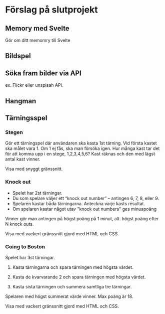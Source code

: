 # Förslag på slutprojekt

## Memory med Svelte
Gör om ditt memomry till Svelte

## Bildspel

## Söka fram bilder via API
ex. Flickr eller unsplsah API.

## Hangman


## Tärningsspel

### Stegen
Gör ett tärningspel där användaren ska kasta 1st tärning. Vid första kastet ska målet vara 1. Om 1 ej fås, ska man försöka igen. Hur många kast tar det för att komma upp i en stege, 1,2,3,4,5,6? Kast räknas och den med lägst antal kast vinner.

Visa med snyggt gränssnitt. 


### Knock out
- Spelet har 2st tärningar.
- Du som spelare väljer ett “knock out number” – antingen 6, 7, 8, eller 9.
- Spelaren kastar båda tärningarna. Anteckna varje kasts resultat.
- Om spelaren kastar något utav "knock out numbers" ges minuspoäng

Vinner gör man antingen på högst poäng på 1 minut, alt. högst poäng efter N knock outs.

Visa med vackert gränssnitt gjord med HTML och CSS.

### Going to Boston
Spelet har 3st tärningar.

1. Kasta tärningarna och spara tärningen med högsta värdet.

2. Kasta de kvarvarande 2 och spara tärningen med högsta värdet.

3. Kasta sista tärningen och summera samtliga tre tärningar.

Spelaren med högst summerat värde vinner. Max poäng är 18. 

Visa med vackert gränssnitt gjord med HTML och CSS.
